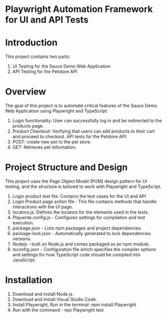 # Playwright Automation Framework for UI and API Tests
# Introduction
This project contains two parts:
1. UI Testing for the Sauce Demo Web Application 
2. API Testing for the Petstore API 

# Overview
The goal of this project is to automate critical features of the Sauce Demo Web Application using Playwright and TypeScript:
1. Login functionality: User can successfully log in and be redirected to the products page.
2. Product Checkout: Verifying that users can add products to their cart and proceed to checkout.
API tests for the Petstore API:
1. POST: create new pet to the pet store.
2. GET: Retrieves pet information.

# Project Structure and Design
This project uses the Page Object Model (POM) design pattern for UI testing, and the structure is tailored to work with Playwright and TypeScript.
1. Login product test file: Contains the test cases for the UI and API
2. Login Product page action file : This file contains methods that handle interactions with the UI page.
3. locators.js: Defines the locators for the elements used in the tests.
4. Playwrite.config.js - Configures settings for compilation and test execution.
5. package.json - Lists npm packages and project dependencies.
6. package-lock.json - Automatically generated to lock dependencies versions.
7. Nodejs - built on Node.js and comes packaged as an npm module.
8. tsconfig.json - Configuration file which specifies the compiler options and settings for how TypeScript code should be compiled into JavaScript. 

# Installation
1. Download and install Node.js.
2. Download and install Visual Studio Code.
3. Install Playwright, Run in the terminal: npm install Playwright
5. Run with the command - npx Playwright test
